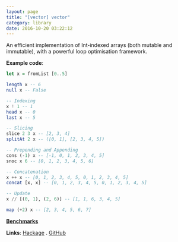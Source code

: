 ```yaml
---
layout: page
title: "[vector] vector"
category: library
date: 2016-10-20 03:22:12
---
```


An efficient implementation of Int-indexed arrays (both mutable and immutable), with a powerful loop optimisation framework.

**Example code**:
```haskell
let x = fromList [0..5]

length x -- 6
null x -- False

-- Indexing
x ! 1 -- 1
head x -- 0
last x -- 5

-- Slicing
slice 2 3 x -- [2, 3, 4]
splitAt 2 x -- ([0, 1], [2, 3, 4, 5])

-- Prepending and Appending
cons (-1) x -- [-1, 0, 1, 2, 3, 4, 5]
snoc x 6 -- [0, 1, 2, 3, 4, 5, 6]

-- Concatenation
x ++ x -- [0, 1, 2, 3, 4, 5, 0, 1, 2, 3, 4, 5]
concat [x, x] -- [0, 1, 2, 3, 4, 5, 0, 1, 2, 3, 4, 5]

-- Update
x // [(0, 1), (2, 6)] -- [1, 1, 6, 3, 4, 5]

map (+2) x -- [2, 3, 4, 5, 6, 7]
```

[**Benchmarks**](http://datahaskell.github.io/numeric-libs-benchmarks/benchmarks/vector.html)

**Links**: [Hackage](http://hackage.haskell.org/package/vector) . [GitHub](https://github.com/haskell/vector)
